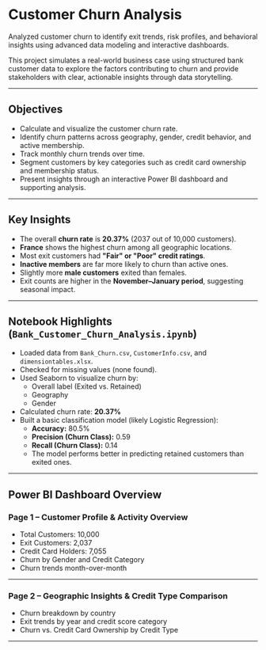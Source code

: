 # Customer Churn Analysis

Analyzed customer churn to identify exit trends, risk profiles, and behavioral insights using advanced data modeling and interactive dashboards.

This project simulates a real-world business case using structured bank customer data to explore the factors contributing to churn and provide stakeholders with clear, actionable insights through data storytelling.

---

##  Objectives

- Calculate and visualize the customer churn rate.
- Identify churn patterns across geography, gender, credit behavior, and active membership.
- Track monthly churn trends over time.
- Segment customers by key categories such as credit card ownership and membership status.
- Present insights through an interactive Power BI dashboard and supporting analysis.

---

##  Key Insights

- The overall **churn rate** is **20.37%** (2037 out of 10,000 customers).
- **France** shows the highest churn among all geographic locations.
- Most exit customers had **"Fair" or "Poor" credit ratings**.
- **Inactive members** are far more likely to churn than active ones.
- Slightly more **male customers** exited than females.
- Exit counts are higher in the **November–January period**, suggesting seasonal impact.

---

##  Notebook Highlights (`Bank_Customer_Churn_Analysis.ipynb`)

- Loaded data from `Bank_Churn.csv`, `CustomerInfo.csv`, and `dimensiontables.xlsx`.
- Checked for missing values (none found).
- Used Seaborn to visualize churn by:
  - Overall label (Exited vs. Retained)
  - Geography
  - Gender
- Calculated churn rate: **20.37%**
- Built a basic classification model (likely Logistic Regression):
  - **Accuracy:** 80.5%
  - **Precision (Churn Class):** 0.59
  - **Recall (Churn Class):** 0.14
  - The model performs better in predicting retained customers than exited ones.

---

##  Power BI Dashboard Overview

###  Page 1 – Customer Profile & Activity Overview  
- Total Customers: 10,000  
- Exit Customers: 2,037  
- Credit Card Holders: 7,055  
- Churn by Gender and Credit Category  
- Churn trends month-over-month  

---

###  Page 2 – Geographic Insights & Credit Type Comparison  
- Churn breakdown by country  
- Exit trends by year and credit score category  
- Churn vs. Credit Card Ownership by Credit Type  

---
